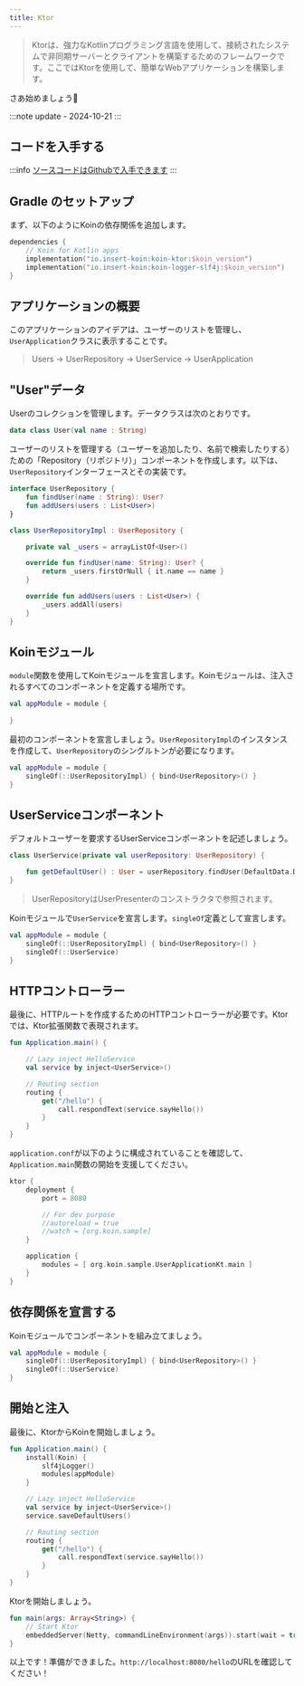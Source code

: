 ```yaml
---
title: Ktor
---
```

> Ktorは、強力なKotlinプログラミング言語を使用して、接続されたシステムで非同期サーバーとクライアントを構築するためのフレームワークです。ここではKtorを使用して、簡単なWebアプリケーションを構築します。

さあ始めましょう🚀

:::note
update - 2024-10-21
:::

## コードを入手する

:::info
[ソースコードはGithubで入手できます](https://github.com/InsertKoinIO/koin-getting-started/tree/main/ktor)
:::

## Gradle のセットアップ

まず、以下のようにKoinの依存関係を追加します。

```kotlin
dependencies {
    // Koin for Kotlin apps
    implementation("io.insert-koin:koin-ktor:$koin_version")
    implementation("io.insert-koin:koin-logger-slf4j:$koin_version")
}
```

## アプリケーションの概要

このアプリケーションのアイデアは、ユーザーのリストを管理し、`UserApplication`クラスに表示することです。

> Users -> UserRepository -> UserService -> UserApplication

## "User"データ

Userのコレクションを管理します。データクラスは次のとおりです。

```kotlin
data class User(val name : String)
```

ユーザーのリストを管理する（ユーザーを追加したり、名前で検索したりする）ための「Repository（リポジトリ）」コンポーネントを作成します。以下は、`UserRepository`インターフェースとその実装です。

```kotlin
interface UserRepository {
    fun findUser(name : String): User?
    fun addUsers(users : List<User>)
}

class UserRepositoryImpl : UserRepository {

    private val _users = arrayListOf<User>()

    override fun findUser(name: String): User? {
        return _users.firstOrNull { it.name == name }
    }

    override fun addUsers(users : List<User>) {
        _users.addAll(users)
    }
}
```

## Koinモジュール

`module`関数を使用してKoinモジュールを宣言します。Koinモジュールは、注入されるすべてのコンポーネントを定義する場所です。

```kotlin
val appModule = module {
    
}
```

最初のコンポーネントを宣言しましょう。`UserRepositoryImpl`のインスタンスを作成して、`UserRepository`のシングルトンが必要になります。

```kotlin
val appModule = module {
    singleOf(::UserRepositoryImpl) { bind<UserRepository>() }
}
```

## UserServiceコンポーネント

デフォルトユーザーを要求するUserServiceコンポーネントを記述しましょう。

```kotlin
class UserService(private val userRepository: UserRepository) {

    fun getDefaultUser() : User = userRepository.findUser(DefaultData.DEFAULT_USER.name) ?: error("Can't find default user")
}
```

> UserRepositoryはUserPresenterのコンストラクタで参照されます。

Koinモジュールで`UserService`を宣言します。`singleOf`定義として宣言します。

```kotlin
val appModule = module {
    singleOf(::UserRepositoryImpl) { bind<UserRepository>() }
    singleOf(::UserService)
}
```

## HTTPコントローラー

最後に、HTTPルートを作成するためのHTTPコントローラーが必要です。Ktorでは、Ktor拡張関数で表現されます。

```kotlin
fun Application.main() {

    // Lazy inject HelloService
    val service by inject<UserService>()

    // Routing section
    routing {
        get("/hello") {
            call.respondText(service.sayHello())
        }
    }
}
```

`application.conf`が以下のように構成されていることを確認して、`Application.main`関数の開始を支援してください。

```kotlin
ktor {
    deployment {
        port = 8080

        // For dev purpose
        //autoreload = true
        //watch = [org.koin.sample]
    }

    application {
        modules = [ org.koin.sample.UserApplicationKt.main ]
    }
}
```

## 依存関係を宣言する

Koinモジュールでコンポーネントを組み立てましょう。

```kotlin
val appModule = module {
    singleOf(::UserRepositoryImpl) { bind<UserRepository>() }
    singleOf(::UserService)
}
```

## 開始と注入

最後に、KtorからKoinを開始しましょう。

```kotlin
fun Application.main() {
    install(Koin) {
        slf4jLogger()
        modules(appModule)
    }

    // Lazy inject HelloService
    val service by inject<UserService>()
    service.saveDefaultUsers()

    // Routing section
    routing {
        get("/hello") {
            call.respondText(service.sayHello())
        }
    }
}
```

Ktorを開始しましょう。

```kotlin
fun main(args: Array<String>) {
    // Start Ktor
    embeddedServer(Netty, commandLineEnvironment(args)).start(wait = true)
}
```

以上です！準備ができました。`http://localhost:8080/hello`のURLを確認してください！
```